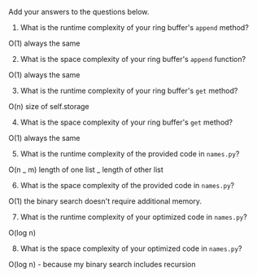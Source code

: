 Add your answers to the questions below.

1. What is the runtime complexity of your ring buffer's `append` method?

O(1) always the same

2. What is the space complexity of your ring buffer's `append` function?

O(1) always the same

3. What is the runtime complexity of your ring buffer's `get` method?

O(n) size of self.storage

4. What is the space complexity of your ring buffer's `get` method?

O(1) always the same

5. What is the runtime complexity of the provided code in `names.py`?

O(n _ m) length of one list _ length of other list

6. What is the space complexity of the provided code in `names.py`?

O(1) the binary search doesn't require additional memory.

7. What is the runtime complexity of your optimized code in `names.py`?

O(log n)

8. What is the space complexity of your optimized code in `names.py`?

O(log n) - because my binary search includes recursion
